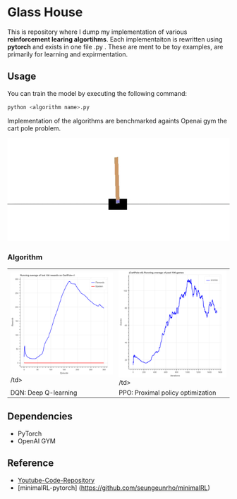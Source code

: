 # Glass House 
This is repository where I dump my implementation of various **reinforcement learing algortihms**. Each implementaiton is rewritten using **pytorch** and exists in one file <algorithm name>.py . These are ment to be toy examples, are primarily for learning and expirmentation.

## Usage
You can train the model by executing the following command:
```bash
python <algorithm name>.py 
```
 
Implementation of the algorithms are benchmarked againts Openai gym the cart pole problem.
<p align="center">
	<img src="res/cartpole.gif" /> 
</p>
	
### Algorithm

<table>
  <tr>
    <td> <img src="res/DQN.png" width="350"/> /td>
    <td> <img src="res/PPO.png" width="350"/> /td>
   </tr> 
   <tr>
      <td> DQN: Deep Q-learning </td>
      <td> PPO: Proximal policy optimization </td>
  </tr>
</table>


## Dependencies
- PyTorch
- OpenAI GYM

## Reference 
- [Youtube-Code-Repository](https://github.com/philtabor/Youtube-Code-Repository)
- [minimalRL-pytorch] (https://github.com/seungeunrho/minimalRL)
